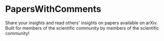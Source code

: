 # PapersWithComments
Share your insights and read others' insights on papers available on arXiv.  Built for members of the scientific community by members of the scientific community!
